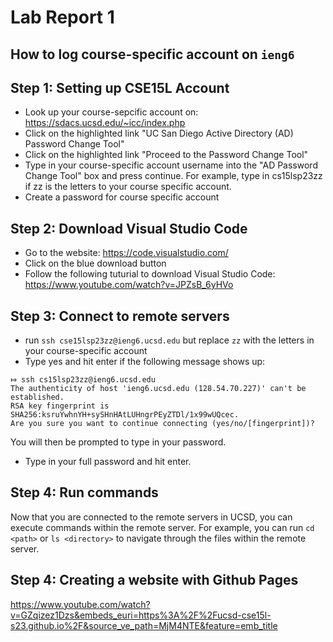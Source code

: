# Lab Report 1

## How to log course-specific account on `ieng6`


## Step 1: Setting up CSE15L Account
* Look up your course-sepcific account on: https://sdacs.ucsd.edu/~icc/index.php
* Click on the highlighted link "UC San Diego Active Directory (AD) Password Change Tool" 
* Click on the highlighted link "Proceed to the Password Change Tool" 
* Type in your course-specific account username into the "AD Password Change Tool" box and press continue. 
    For example, type in cs15lsp23zz if zz is the letters to your course specific account. 
* Create a password for course specific account 


## Step 2: Download Visual Studio Code
* Go to the website: https://code.visualstudio.com/
* Click on the blue download button
* Follow the following tuturial to download Visual Studio Code:
    https://www.youtube.com/watch?v=JPZsB_6yHVo


## Step 3: Connect to remote servers 

* run `ssh cse15lsp23zz@ieng6.ucsd.edu` but replace `zz` with the letters in your course-specific account
* Type yes and hit enter if the following message shows up: 

```
⤇ ssh cs15lsp23zz@ieng6.ucsd.edu
The authenticity of host 'ieng6.ucsd.edu (128.54.70.227)' can't be established.
RSA key fingerprint is SHA256:ksruYwhnYH+sySHnHAtLUHngrPEyZTDl/1x99wUQcec.
Are you sure you want to continue connecting (yes/no/[fingerprint])?
```
You will then be prompted to type in your password. 
* Type in your full password and hit enter. 

## Step 4: Run commands
Now that you are connected to the remote servers in UCSD, you can execute commands within the remote server. 
For example, you can run `cd <path>` or `ls <directory>` to navigate through the files within the remote server.


## Step 4: Creating a website with Github Pages 
https://www.youtube.com/watch?v=GZqizez1Dzs&embeds_euri=https%3A%2F%2Fucsd-cse15l-s23.github.io%2F&source_ve_path=MjM4NTE&feature=emb_title
